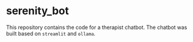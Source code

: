 # serenity_bot
This repository contains the code for a therapist chatbot. 
The chatbot was built based on ``streamlit`` and ``ollama``. 
